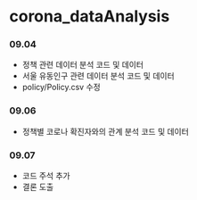 # corona_dataAnalysis

### 09.04
* 정책 관련 데이터 분석 코드 및 데이터
* 서울 유동인구 관련 데이터 분석 코드 및 데이터
* policy/Policy.csv 수정

### 09.06
* 정책별 코로나 확진자와의 관계 분석 코드 및 데이터

### 09.07
* 코드 주석 추가
* 결론 도출
